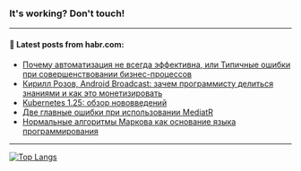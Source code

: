 ### It's working? Don't touch!

---
<!--
#### 🛠️ Technical stack:

![C++](https://img.shields.io/badge/C++-informational?logo=c%2B%2B&style=flat&logoColor=white&color=9C033A)
![Java](https://img.shields.io/badge/Java-informational?logo=java&style=flat&logoColor=white&color=007396)
![Kotlin](https://img.shields.io/badge/Kotlin-informational?logo=Kotlin&style=flat&logoColor=white&color=0095D5)
![JS](https://img.shields.io/badge/JS-informational?logo=javaScript&style=flat&logoColor=black&color=F7Df1E) <br>
![HTML5](https://img.shields.io/badge/HTML5-informational?logo=html5&style=flat&logoColor=white&color=E34F26)
![CSS3](https://img.shields.io/badge/CSS3-informational?logo=css3&style=flat&logoColor=white&color=157286)
![Sass](https://img.shields.io/badge/Saas-informational?logo=sass&style=flat&logoColor=white&color=hotpink)
![PHP](https://img.shields.io/badge/PHP-informational?logo=php&style=flat&logoColor=white&color=777BB4) <br>
![WebPAck](https://img.shields.io/badge/WebPack-informational?logo=webPack&style=flat&logoColor=white&color=FF6F00)
![Bootstrap](https://img.shields.io/badge/Bootstrap-informational?logo=Bootstrap&style=flat&logoColor=white&color=7952B3)
![MySQL](https://img.shields.io/badge/MySQL-informational?logo=MySQL&style=flat&logoColor=white&color=00f) <br>
![NodeJS](https://img.shields.io/badge/NodeJS-informational?logo=node.js&style=flat&logoColor=white&color=43853D)
![Spring](https://img.shields.io/badge/Spring-informational?logo=Spring&style=flat&logoColor=white&color=0A9EDC)
![Angular](https://img.shields.io/badge/Vue-informational?logo=vue.js&style=flat&logoColor=white&color=red)
![Git](https://img.shields.io/badge/Git-informational?logo=git&style=flat&logoColor=white&color=darkorange)

___
-->

#### 💬 Latest posts from habr.com:

<!-- BLOG-POST-LIST:START -->
- [Почему автоматизация не всегда эффективна, или Типичные ошибки при совершенствовании бизнес-процессов](https://habr.com/ru/post/684158/?utm_source=habrahabr&utm_medium=rss&utm_campaign=684158)
- [Кирилл Розов, Android Broadcast: зачем программисту делиться знаниями и как это монетизировать](https://habr.com/ru/post/684150/?utm_source=habrahabr&utm_medium=rss&utm_campaign=684150)
- [Kubernetes 1.25: обзор нововведений](https://habr.com/ru/post/684142/?utm_source=habrahabr&utm_medium=rss&utm_campaign=684142)
- [Две главные ошибки при использовании MediatR](https://habr.com/ru/post/683804/?utm_source=habrahabr&utm_medium=rss&utm_campaign=683804)
- [Нормальные алгоритмы Маркова как основание языка программирования](https://habr.com/ru/post/682972/?utm_source=habrahabr&utm_medium=rss&utm_campaign=682972)
<!-- BLOG-POST-LIST:END -->

---

[![Top Langs](https://github-readme-stats.vercel.app/api/top-langs/?username=zloylis&layout=compact&hide_border=true&theme=dracula)](https://github.com/zloylis)
